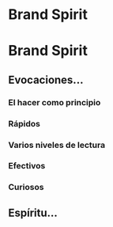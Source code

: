 # Brand Spirit

<h1 class="title">Brand Spirit</h1>

## Evocaciones...

<div class="item-list">
  <div class="block-image">
  </div>
  <div class="block-title">
    <h3>El hacer como principio</h3>
  </div>
 </div>

 <div class="item-list">
   <div class="block-image">
   </div>
   <div class="block-title">
     <h3>Rápidos</h3>
   </div>
  </div>

  <div class="item-list">
    <div class="block-image">
    </div>
    <div class="block-title">
      <h3>Varios niveles de lectura</h3>
    </div>
   </div>

  <div class="item-list">
     <div class="block-image">
     </div>
     <div class="block-title">
       <h3>Efectivos</h3>
     </div>
    </div>

  <div class="item-list">
    <div class="block-image">
    </div>
    <div class="block-title">
      <h3>Curiosos</h3>
    </div>
  </div>

## Espíritu...
